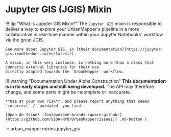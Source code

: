 # Jupyter GIS (JGIS) Mixin

!!! tip "What is Jupyter GIS Mixin?"
    The `Jupyter GIS` mixin is responsible to deliver a way to explore your UrbanMapper's pipeline in a more
    collaborative in real-time manner within your Jupyter Notebooks' workflow via the great JGIS.

    See more about Jupyter GIS, in [their documentation](https://jupyter-gis.readthedocs.io/en/latest/).

    A mixin, in this very instance, is nothing more than a class that connects external libraries for their use
    directly adapted towards the `UrbanMapper` workflow.

!!! warning "Documentation Under Alpha Construction"
    **This documentation is in its early stages and still being developed.** The API may therefore change, 
    and some parts might be incomplete or inaccurate.  

    **Use at your own risk**, and please report anything that seems `incorrect` / `outdated` you find.

    [Open An Issue! :fontawesome-brands-square-github:](https://github.com/VIDA-NYU/UrbanMapper/issues){ .md-button }

::: urban_mapper.mixins.jupyter_gis
